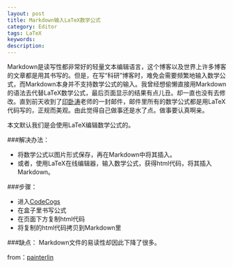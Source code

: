 ```yaml
---
layout: post
title: Markdown输入LaTeX数学公式
category: Editor
tags: LaTeX
keywords: 
description: 
---
```


Markdown是读写性都非常好的轻量文本编辑语言，这个博客以及世界上许多博客的文章都是用其书写的。但是，在写“科研”博客时，难免会需要频繁地输入数学公式，而Markdown本身并不支持数学公式的输入。我曾经想偷懒直接用Markdown的语法去代替LaTeX数学公式，最后页面显示的结果有点儿丑。却一直也没有去修改。直到前天收到了[印卧涛](http://www.math.ucla.edu/%7Ewotaoyin/)老师的一封邮件，邮件里所有的数学公式都是用LaTeX代码写的，正规而美观。由此觉得自己做事还是水了点。做事要认真啊亲。

本文默认我们是会使用LaTeX编辑数学公式的。

###解决办法：

- 将数学公式以图片形式保存，再在Markdown中将其插入。
- 或者，使用LaTeX在线编辑器，输入数学公式，获得html代码，将其插入Markdown。

###步骤：

- 进入[CodeCogs](http://www.codecogs.com/latex/eqneditor.php)
- 在盒子里书写公式
- 在页面下方复制html代码
- 将复制的html代码拷贝到Markdown里

###缺点：
Markdown文件的易读性却因此下降了很多。

from：[painterlin](painterlin.com)